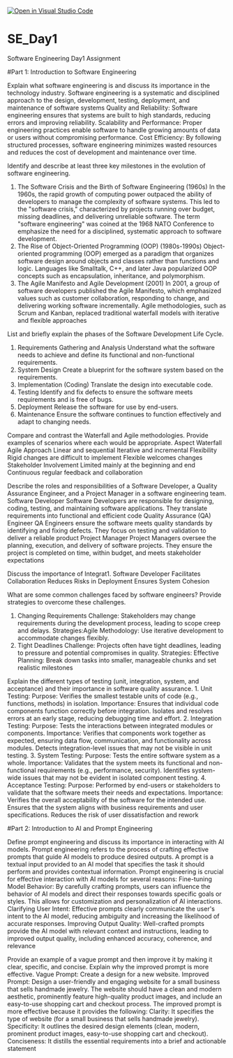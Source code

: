 [![Open in Visual Studio Code](https://classroom.github.com/assets/open-in-vscode-2e0aaae1b6195c2367325f4f02e2d04e9abb55f0b24a779b69b11b9e10269abc.svg)](https://classroom.github.com/online_ide?assignment_repo_id=18368438&assignment_repo_type=AssignmentRepo)
# SE_Day1
Software Engineering Day1 Assignment

#Part 1: Introduction to Software Engineering

Explain what software engineering is and discuss its importance in the technology industry.
    Software engineering is a systematic and disciplined approach to the design, development, testing, deployment, and maintenance of software systems
    Quality and Reliability: Software engineering ensures that systems are built to high standards, reducing errors and improving reliability. 
    Scalability and Performance: Proper engineering practices enable software to handle growing amounts of data or users without compromising performance.
    Cost Efficiency: By following structured processes, software engineering minimizes wasted resources and reduces the cost of development and maintenance over time.
    
Identify and describe at least three key milestones in the evolution of software engineering.
  1. The Software Crisis and the Birth of Software Engineering (1960s)
    In the 1960s, the rapid growth of computing power outpaced the ability of developers to manage the complexity of software systems. This led to the "software crisis," characterized 
    by projects running over budget, missing deadlines, and delivering unreliable software. The term "software engineering" was coined at the 1968 NATO Conference to emphasize the need 
    for a disciplined, systematic approach to software development.
 2. The Rise of Object-Oriented Programming (OOP) (1980s-1990s)
   Object-oriented programming (OOP) emerged as a paradigm that organizes software design around objects and classes rather than functions and logic. Languages like Smalltalk, C++, and 
   later Java popularized OOP concepts such as encapsulation, inheritance, and polymorphism.
 3. The Agile Manifesto and Agile Development (2001)
   In 2001, a group of software developers published the Agile Manifesto, which emphasized values such as customer collaboration, responding to change, and delivering working software 
    incrementally. Agile methodologies, such as Scrum and Kanban, replaced traditional waterfall models with iterative and flexible approaches

List and briefly explain the phases of the Software Development Life Cycle.
  1. Requirements Gathering and Analysis
 Understand what the software needs to achieve and define its functional and non-functional requirements.
  2. System Design
 Create a blueprint for the software system based on the requirements.
  3. Implementation (Coding)
 Translate the design into executable code.
  4. Testing
 Identify and fix defects to ensure the software meets requirements and is free of bugs.
  5. Deployment
 Release the software for use by end-users.
 6. Maintenance
  Ensure the software continues to function effectively and adapt to changing needs.

Compare and contrast the Waterfall and Agile methodologies. Provide examples of scenarios where each would be appropriate.
Aspect	                            Waterfall                                    	      Agile
Approach	                           Linear and sequential	                            Iterative and incremental
Flexibility	Rigid                   changes are difficult to implement	Flexible       welcomes changes
Stakeholder Involvement	Limited      mainly at the beginning and end	Continuous       regular feedback and collaboration


Describe the roles and responsibilities of a Software Developer, a Quality Assurance Engineer, and a Project Manager in a software engineering team.
   Software Developer
     Software Developers are responsible for designing, coding, testing, and maintaining software applications. They translate requirements into functional and efficient code
   Quality Assurance (QA) Engineer
     QA Engineers ensure the software meets quality standards by identifying and fixing defects. They focus on testing and validation to deliver a reliable product
   Project Manager
     Project Managers oversee the planning, execution, and delivery of software projects. They ensure the project is completed on time, within budget, and meets stakeholder expectations
   
Discuss the importance of Integrat1. Software Developer
  Facilitates Collaboration
  Reduces Risks in Deployment 
  Ensures System Cohesion
 
What are some common challenges faced by software engineers? Provide strategies to overcome these challenges.
  1. Changing Requirements
     Challenge: Stakeholders may change requirements during the development process, leading to scope creep and delays.
     Strategies:Agile Methodology: Use iterative development to accommodate changes flexibly.
  2. Tight Deadlines
     Challenge: Projects often have tight deadlines, leading to pressure and potential compromises in quality.
     Strategies: Effective Planning: Break down tasks into smaller, manageable chunks and set realistic milestones

Explain the different types of testing (unit, integration, system, and acceptance) and their importance in software quality assurance.
    1. Unit Testing:
     Purpose: Verifies the smallest testable units of code (e.g., functions, methods) in isolation.
    Importance: Ensures that individual code components function correctly before integration. Isolates and resolves errors at an early stage, reducing debugging time and effort.
    2. Integration Testing:
      Purpose: Tests the interactions between integrated modules or components.
     Importance: Verifies that components work together as expected, ensuring data flow, communication, and functionality across modules. Detects integration-level issues that may not 
       be visible in unit testing.
    3. System Testing:
       Purpose: Tests the entire software system as a whole.
      Importance: Validates that the system meets its functional and non-functional requirements (e.g., performance, security). Identifies system-wide issues that may not be evident in 
      isolated component testing.
    4. Acceptance Testing:
       Purpose: Performed by end-users or stakeholders to validate that the software meets their needs and expectations.
      Importance: Verifies the overall acceptability of the software for the intended use. Ensures that the system aligns with business requirements and user specifications. Reduces the 
      risk of user dissatisfaction and rework

#Part 2: Introduction to AI and Prompt Engineering

Define prompt engineering and discuss its importance in interacting with AI models.
    Prompt engineering refers to the process of crafting effective prompts that guide AI models to produce desired outputs. A prompt is a textual input provided to an AI model that 
         specifies the task it should perform and provides contextual information.
    Prompt engineering is crucial for effective interaction with AI models for several reasons:
         Fine-tuning Model Behavior: By carefully crafting prompts, users can influence the behavior of AI models and direct their responses towards specific goals or styles. This 
         allows for customization and personalization of AI interactions.
         Clarifying User Intent: Effective prompts clearly communicate the user's intent to the AI model, reducing ambiguity and increasing the likelihood of accurate responses.
         Improving Output Quality: Well-crafted prompts provide the AI model with relevant context and instructions, leading to improved output quality, including enhanced accuracy, 
        coherence, and relevance

Provide an example of a vague prompt and then improve it by making it clear, specific, and concise. Explain why the improved prompt is more effective.
    Vague Prompt: Create a design for a new website.
   Improved Prompt: Design a user-friendly and engaging website for a small business that sells handmade jewelry. The website should have a clean and modern aesthetic, prominently 
    feature high-quality product images, and include an easy-to-use shopping cart and checkout process.
  The improved prompt is more effective because it provides the following:
      Clarity: It specifies the type of website (for a small business that sells handmade jewelry).
      Specificity: It outlines the desired design elements (clean, modern, prominent product images, easy-to-use shopping cart and checkout).
      Conciseness: It distills the essential requirements into a brief and actionable statement

